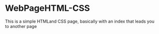 # WebPageHTML-CSS
This is a simple HTMLand CSS page, basically with an index that leads you to another page
